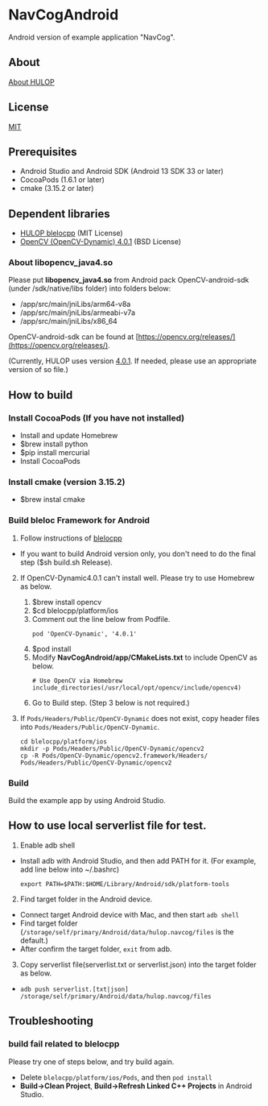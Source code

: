 <!--
The MIT License (MIT)

Copyright (c) 2016, 2024 IBM Corporation, Carnegie Mellon University and others
Permission is hereby granted, free of charge, to any person obtaining a copy
of this software and associated documentation files (the "Software"), to deal
in the Software without restriction, including without limitation the rights
to use, copy, modify, merge, publish, distribute, sublicense, and/or sell
copies of the Software, and to permit persons to whom the Software is
furnished to do so, subject to the following conditions:

The above copyright notice and this permission notice shall be included in all
copies or substantial portions of the Software.

THE SOFTWARE IS PROVIDED "AS IS", WITHOUT WARRANTY OF ANY KIND, EXPRESS OR
IMPLIED, INCLUDING BUT NOT LIMITED TO THE WARRANTIES OF MERCHANTABILITY,
FITNESS FOR A PARTICULAR PURPOSE AND NONINFRINGEMENT. IN NO EVENT SHALL THE
AUTHORS OR COPYRIGHT HOLDERS BE LIABLE FOR ANY CLAIM, DAMAGES OR OTHER
LIABILITY, WHETHER IN AN ACTION OF CONTRACT, TORT OR OTHERWISE, ARISING FROM,
OUT OF OR IN CONNECTION WITH THE SOFTWARE OR THE USE OR OTHER DEALINGS IN THE
SOFTWARE.
-->
 
# NavCogAndroid

Android version of example application "NavCog".

## About
[About HULOP](https://github.com/hulop/00Readme)

## License
[MIT](http://opensource.org/licenses/MIT)

## Prerequisites
- Android Studio and Android SDK (Android 13 SDK 33 or later)
- CocoaPods (1.6.1 or later)
- cmake (3.15.2 or later)

## Dependent libraries
- [HULOP blelocpp](https://github.com/hulop/blelocpp) (MIT License)
- [OpenCV (OpenCV-Dynamic) 4.0.1](https://opencv.org/releases/) (BSD License)

### About libopencv_java4.so

Please put **libopencv_java4.so** from Android pack OpenCV-android-sdk (under /sdk/native/libs folder) into folders below:

- /app/src/main/jniLibs/arm64-v8a
- /app/src/main/jniLibs/armeabi-v7a
- /app/src/main/jniLibs/x86_64

OpenCV-android-sdk can be found at [https://opencv.org/releases/](https://opencv.org/releases/).

(Currently, HULOP uses version [4.0.1](https://sourceforge.net/projects/opencvlibrary/files/4.0.1/). If needed, please use an appropriate version of so file.)

## How to build

### Install CocoaPods (If you have not installed)
- Install and update Homebrew
- $brew install python
- $pip install mercurial
- Install CocoaPods

### Install cmake (version 3.15.2)
- $brew instal cmake

### Build bleloc Framework for Android
1. Follow instructions of [blelocpp](https://github.com/hulop/blelocpp/tree/master)
  - If you want to build Android version only, you don't need to do the final step ($sh build.sh Release).

2. If OpenCV-Dynamic4.0.1 can't install well. Please try to use Homebrew as below.
    
    1. $brew install opencv
    2. $cd blelocpp/platform/ios
    3. Comment out the line below from Podfile.
       ```
       pod 'OpenCV-Dynamic', '4.0.1'
       ```
    4. $pod install
    5. Modify **NavCogAndroid/app/CMakeLists.txt** to include OpenCV as below.
       ```
       # Use OpenCV via Homebrew
       include_directories(/usr/local/opt/opencv/include/opencv4)
       ```
    6. Go to Build step. (Step 3 below is not required.)

3. If `Pods/Headers/Public/OpenCV-Dynamic` does not exist, copy header files into `Pods/Headers/Public/OpenCV-Dynamic`.

    ```
    cd blelocpp/platform/ios
    mkdir -p Pods/Headers/Public/OpenCV-Dynamic/opencv2
    cp -R Pods/OpenCV-Dynamic/opencv2.framework/Headers/ Pods/Headers/Public/OpenCV-Dynamic/opencv2
    ```

### Build
Build the example app by using Android Studio.

## How to use local serverlist file for test.
1. Enable adb shell
  - Install adb with Android Studio, and then add PATH for it. (For example, add line below into ~/.bashrc)
    ```
    export PATH=$PATH:$HOME/Library/Android/sdk/platform-tools
    ```
2. Find target folder in the Android device.
  * Connect target Android device with Mac, and then start ```adb shell```
  * Find target folder (```/storage/self/primary/Android/data/hulop.navcog/files``` is the default.)
  * After confirm the target folder, ```exit``` from adb.
3. Copy serverlist file(serverlist.txt or serverlist.json) into the target folder as below.
  * ```adb push serverlist.[txt|json] /storage/self/primary/Android/data/hulop.navcog/files```

## Troubleshooting
### build fail related to blelocpp
Please try one of steps below, and try build again.
  - Delete `blelocpp/platform/ios/Pods`, and then `pod install`
  - **Build→Clean Project**, **Build→Refresh Linked C++ Projects** in Android Studio.
